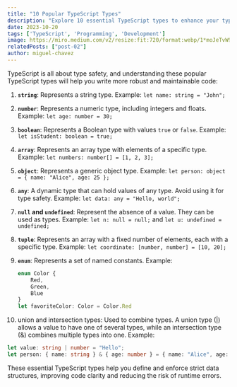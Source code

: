 ```yaml
---
title: "10 Popular TypeScript Types"
description: "Explore 10 essential TypeScript types to enhance your type safety and code clarity."
date: 2023-10-20
tags: ['TypeScript', 'Programming', 'Development']
image: https://miro.medium.com/v2/resize:fit:720/format:webp/1*moJeTvW97yShLB7URRj5Kg.png
relatedPosts: ["post-02"]
author: miguel-chavez
---
```


TypeScript is all about type safety, and understanding these popular TypeScript types will help you write more robust and maintainable code:

1. **`string`**: Represents a string type. Example: `let name: string = "John";`

2. **`number`**: Represents a numeric type, including integers and floats. Example: `let age: number = 30;`

3. **`boolean`**: Represents a Boolean type with values `true` or `false`. Example: `let isStudent: boolean = true;`

4. **`array`**: Represents an array type with elements of a specific type. Example: `let numbers: number[] = [1, 2, 3];`

5. **`object`**: Represents a generic object type. Example: `let person: object = { name: "Alice", age: 25 };`

6. **`any`**: A dynamic type that can hold values of any type. Avoid using it for type safety. Example: `let data: any = "Hello, world";`

7. **`null` and `undefined`**: Represent the absence of a value. They can be used as types. Example: `let n: null = null;` and `let u: undefined = undefined;`

8. **`tuple`**: Represents an array with a fixed number of elements, each with a specific type. Example: `let coordinate: [number, number] = [10, 20];`

9. **`enum`**: Represents a set of named constants. Example:

   ```typescript
   enum Color {
       Red,
       Green,
       Blue
   }
   let favoriteColor: Color = Color.Red
   ```

10. union and intersection types: Used to combine types. A union type (|) allows a value to have one of several types, while an intersection type (&) combines multiple types into one. Example:

```typescript
let value: string | number = "Hello";
let person: { name: string } & { age: number } = { name: "Alice", age: 25 };
```

These essential TypeScript types help you define and enforce strict data structures, improving code clarity and reducing the risk of runtime errors.
